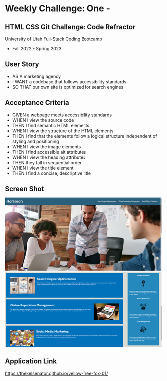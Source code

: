 # Weekly Challenge: One -

## HTML CSS Git Challenge: Code Refractor

University of Utah
Full-Stack Coding Bootcamp

- Fall 2022 - Spring 2023

## User Story

- AS A marketing agency
- I WANT a codebase that follows accessibility standards
- SO THAT our own site is optimized for search engines

## Acceptance Criteria

- GIVEN a webpage meets accessibility standards
- WHEN I view the source code
- THEN I find semantic HTML elements
- WHEN I view the structure of the HTML elements
- THEN I find that the elements follow a logical structure independent of styling and positioning
- WHEN I view the image elements
- THEN I find accessible alt attributes
- WHEN I view the heading attributes
- THEN they fall in sequential order
- WHEN I view the title element
- THEN I find a concise, descriptive title

## Screen Shot

![alt_img](./assets/images/Challenge-One-1.png)
![alt_img](./assets/images/Challenge-One-2.png)

## Application Link

https://thekelsenator.github.io/yellow-free-fox-01/